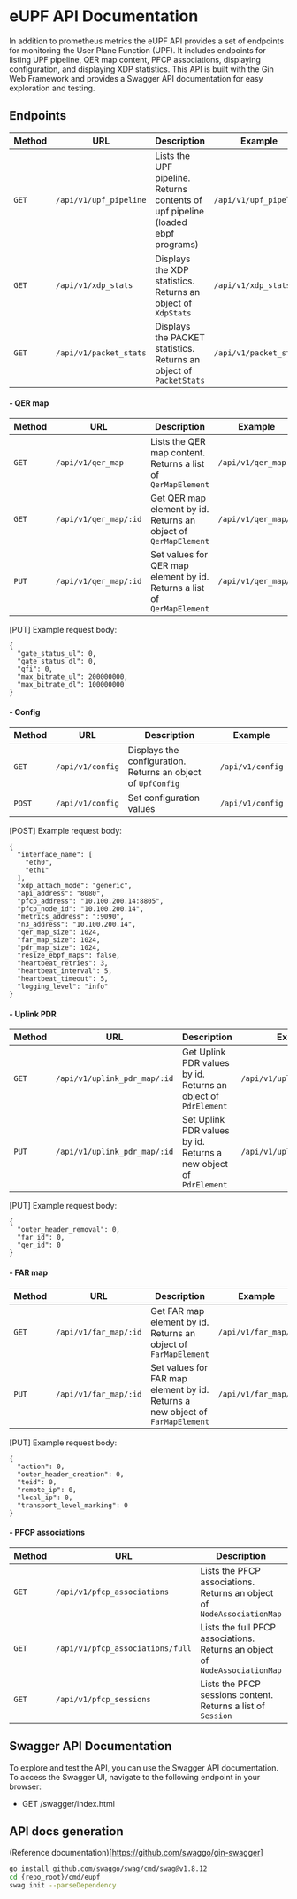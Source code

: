 # eUPF API Documentation

In addition to prometheus metrics the eUPF API provides a set of endpoints for monitoring the User Plane Function (UPF). It includes endpoints for listing UPF pipeline, QER map content, PFCP associations, displaying configuration, and displaying XDP statistics. This API is built with the Gin Web Framework and provides a Swagger API documentation for easy exploration and testing.

## Endpoints

| Method | URL                              | Description                                                                     | Example                          |
|--------|----------------------------------|---------------------------------------------------------------------------------|----------------------------------|
| `GET`  | `/api/v1/upf_pipeline`           | Lists the UPF pipeline. Returns contents of upf pipeline (loaded ebpf programs) | `/api/v1/upf_pipeline`           |
| `GET`  | `/api/v1/xdp_stats`              | Displays the XDP statistics. Returns an object of `XdpStats`                    | `/api/v1/xdp_stats`              |
| `GET`  | `/api/v1/packet_stats`           | Displays the PACKET statistics. Returns an object of `PacketStats`              | `/api/v1/packet_stats`           |


#### - QER map

| Method | URL                             | Description                                                                     | Example             |
|--------|---------------------------------|---------------------------------------------------------------------------------|---------------------|
| `GET`  | `/api/v1/qer_map`               | Lists the QER map content. Returns a list of `QerMapElement`                    | `/api/v1/qer_map`   |
| `GET`  | `/api/v1/qer_map/:id`           | Get QER map element by id. Returns an object of `QerMapElement`                 | `/api/v1/qer_map/1` |
| `PUT`  | `/api/v1/qer_map/:id`           | Set values for QER map element by id. Returns a list of `QerMapElement`         | `/api/v1/qer_map/1` |

 [PUT] Example request body:

    {  
      "gate_status_ul": 0,
      "gate_status_dl": 0,
      "qfi": 0,
      "max_bitrate_ul": 200000000,
      "max_bitrate_dl": 100000000
    }

#### - Config

| Method | URL                              | Description                                                                     | Example                |
|--------|----------------------------------|---------------------------------------------------------------------------------|------------------------|
| `GET`  | `/api/v1/config`                 | Displays the configuration. Returns an object of `UpfConfig`                    | `/api/v1/config`       |
| `POST` | `/api/v1/config`                 | Set configuration values                                                        | `/api/v1/config`       |

 [POST] Example request body:

    {
      "interface_name": [
        "eth0",
        "eth1"
      ],
      "xdp_attach_mode": "generic",
      "api_address": "8080",
      "pfcp_address": "10.100.200.14:8805",
      "pfcp_node_id": "10.100.200.14",
      "metrics_address": ":9090",
      "n3_address": "10.100.200.14",
      "qer_map_size": 1024,
      "far_map_size": 1024,
      "pdr_map_size": 1024,
      "resize_ebpf_maps": false,
      "heartbeat_retries": 3,
      "heartbeat_interval": 5,
      "heartbeat_timeout": 5,
      "logging_level": "info"
    }



#### - Uplink PDR

| Method | URL                              | Description                                                                     | Example                    |
|--------|----------------------------------|---------------------------------------------------------------------------------|----------------------------|
| `GET`  | `/api/v1/uplink_pdr_map/:id`     | Get Uplink PDR values by id. Returns an object of `PdrElement`                  | `/api/v1/uplink_pdr_map/1` |              
| `PUT`  | `/api/v1/uplink_pdr_map/:id`     | Set Uplink PDR values by id. Returns a new object of `PdrElement`               | `/api/v1/uplink_pdr_map/1` |

 [PUT] Example request body:

    {
      "outer_header_removal": 0,
      "far_id": 0,
      "qer_id": 0
    }

#### - FAR map

| Method | URL                             | Description                                                                     | Example             |
|--------|---------------------------------|---------------------------------------------------------------------------------|---------------------|
| `GET`  | `/api/v1/far_map/:id`           | Get FAR map element by id. Returns an object of `FarMapElement`                 | `/api/v1/far_map/1` |
| `PUT`  | `/api/v1/far_map/:id`           | Set values for FAR map element by id. Returns a new object of `FarMapElement`   | `/api/v1/far_map/1` |

 [PUT] Example request body:

    {
      "action": 0,
      "outer_header_creation": 0,
      "teid": 0,
      "remote_ip": 0,
      "local_ip": 0,
      "transport_level_marking": 0
    }


#### - PFCP associations

| Method | URL                              | Description                                                                     | Example                          |
|--------|----------------------------------|---------------------------------------------------------------------------------|----------------------------------|
| `GET`  | `/api/v1/pfcp_associations`      | Lists the PFCP associations. Returns an object of `NodeAssociationMap`          | `/api/v1/pfcp_associations`      |
| `GET`  | `/api/v1/pfcp_associations/full` | Lists the full PFCP associations. Returns an object of `NodeAssociationMap`     | `/api/v1/pfcp_associations/full` |
| `GET`  | `/api/v1/pfcp_sessions`          | Lists the PFCP sessions content. Returns a list of `Session`                    | `/api/v1/pfcp_sessions`          |

## Swagger API Documentation

To explore and test the API, you can use the Swagger API documentation. To access the Swagger UI, navigate to the following endpoint in your browser:

- GET /swagger/index.html

## API docs generation 
(Reference documentation)[https://github.com/swaggo/gin-swagger]
```bash
go install github.com/swaggo/swag/cmd/swag@v1.8.12
cd {repo_root}/cmd/eupf
swag init --parseDependency
```